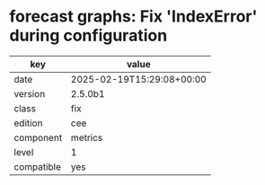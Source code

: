 [//]: # (werk v2)
# forecast graphs: Fix 'IndexError' during configuration

key        | value
---------- | ---
date       | 2025-02-19T15:29:08+00:00
version    | 2.5.0b1
class      | fix
edition    | cee
component  | metrics
level      | 1
compatible | yes


